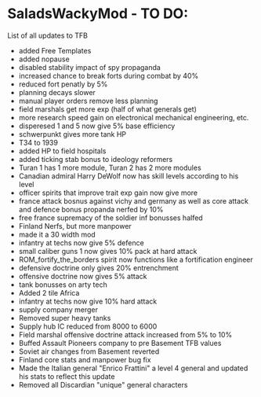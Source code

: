 # SaladsWackyMod - TO DO:

List of all updates to TFB
- added Free Templates
- added nopause
- disabled stability impact of spy propaganda
- increased chance to break forts during combat by 40%
- reduced fort penatly by 5%
- planning decays slower
- manual player orders remove less planning
- field marshals get more exp (half of what generals get)
- more research speed gain on electronical mechanical engineering, etc.
- disperesed 1 and 5 now give 5% base efficiency
- schwerpunkt gives more tank HP
- T34 to 1939
- added HP to field hospitals
- added ticking stab bonus to ideology reformers
- Turan 1 has 1 more module, Turan 2 has 2 more modules
- Canadian admiral Harry DeWolf now has skill levels according to his level
- officer spirits that improve trait exp gain now give more
- france attack bosnus against vichy and germany as well as core attack and defence bonus propanda nerfed by 10%
- free france supremacy of the soldier inf bonusses halfed
- Finland Nerfs, but more manpower
- made it a 30 width mod
- infantry at techs now give 5% defence
- small caliber guns 1 now gives 10% pack at hard attack
- ROM_fortify_the_borders spirit now functions like a fortification engineer
- defensive doctrine only gives 20% entrenchment
- offensive doctrine now gives 5% attack
- tank bonusses on arty tech
- Added 2 tile Africa
- infantry at techs now give 10% hard attack
- supply company merger
- Removed super heavy tanks
- Supply hub IC reduced from 8000 to 6000
- Field marshal offensive doctrine attack increased from 5% to 10%
- Buffed Assault Pioneers company to pre Basement TFB values
- Soviet air changes from Basement reverted
- Finland core stats and manpower bug fix
- Made the Italian general "Enrico Frattini" a level 4 general and updated his stats to reflect this update
- Removed all Discardian "unique" general characters
